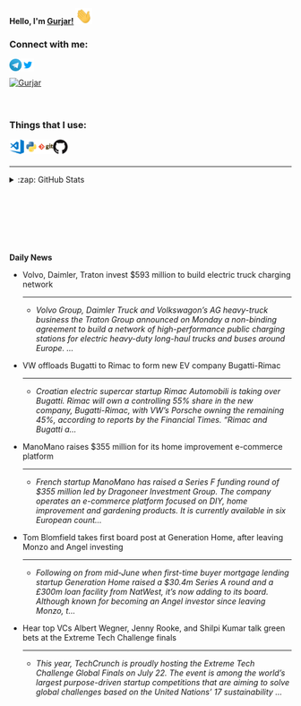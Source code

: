 #### Hello, I'm [Gurjar!](https://GurjarKing.github.io) <img src="https://raw.githubusercontent.com/ABSphreak/ABSphreak/master/gifs/Hi.gif" width="30px"></h2>


### Connect with me:

[<img align="left" alt="Gurjar | Telegram" width="22px" src="https://raw.githubusercontent.com/github/explore/80688e429a7d4ef2fca1e82350fe8e3517d3494d/topics/telegram/telegram.png" />][Telegram]
[<img align="left" alt="Gurjar | Twitter" width="22px" src="https://raw.githubusercontent.com/github/explore/80688e429a7d4ef2fca1e82350fe8e3517d3494d/topics/twitter/twitter.png" />][Twitter]
<br >
<br >
<a href="https://github.com/GurjarKing"><img src="https://komarev.com/ghpvc/?username=GurjarKing" alt="Gurjar" /></a> <br />
<br />
<br />
<!-- <br >

![](https://visitor-badge.glitch.me/badge?page_id=GurjarKing)

<br /> -->

### Things that I use:

[<img align="left" alt="Visual Studio Code" width="26px" src="https://raw.githubusercontent.com/github/explore/80688e429a7d4ef2fca1e82350fe8e3517d3494d/topics/visual-studio-code/visual-studio-code.png" />][VSCode]
[<img align="left" alt="Python" width="26px" src="https://raw.githubusercontent.com/github/explore/80688e429a7d4ef2fca1e82350fe8e3517d3494d/topics/python/python.png" />][Python]
[<img align="left" alt="Git" width="26px" src="https://raw.githubusercontent.com/github/explore/80688e429a7d4ef2fca1e82350fe8e3517d3494d/topics/git/git.png" />][Git]
[<img align="left" alt="GitHub" width="26px" src="https://raw.githubusercontent.com/github/explore/78df643247d429f6cc873026c0622819ad797942/topics/github/github.png" />][Github]

<br />
<br />

---
<details>
  <summary>:zap: GitHub Stats</summary>

<img align="left" alt="Gurjar's Github Stats" src="https://github-readme-stats.vercel.app/api?username=GurjarKing&show_icons=true&hide_border=true&count_private=true&include_all_commit=true&theme=algolia" />

</details>

<!-- ### 🔔 My latest tweet
<a href="https://twitter.com/Gurjar_King43" target="_blank">
	<img src="https://github.com/GurjarKing/GurjarKing/raw/master/tweet.png" width="70%" align="center" alt="Click to view on Twitter" title="My latest tweet, as an image"/>
</a> -->
<br>

<pre>

</pre>

<!-- **Quote of the hour:**

{qoth}

~ {qoth_author}
<pre>

</pre> -->
<br>
<pre>


</pre>
<strong>Daily News</strong>
  
  - Volvo, Daimler, Traton invest $593 million to build electric truck charging network
     <hr/>
     
      - *Volvo Group, Daimler Truck and Volkswagon’s AG heavy-truck business the Traton Group announced on Monday a non-binding agreement to build a network of high-performance public charging stations for electric heavy-duty long-haul trucks and buses around Europe. …*
     
  - VW offloads Bugatti to Rimac to form new EV company Bugatti-Rimac
      <hr/>
      
      - *Croatian electric supercar startup Rimac Automobili is taking over Bugatti. Rimac will own a controlling 55% share in the new company, Bugatti-Rimac, with VW’s Porsche owning the remaining 45%, according to reports by the Financial Times. “Rimac and Bugatti a…*
      
  - ManoMano raises $355 million for its home improvement e-commerce platform
      <hr/>
      
      - *French startup ManoMano has raised a Series F funding round of $355 million led by Dragoneer Investment Group. The company operates an e-commerce platform focused on DIY, home improvement and gardening products. It is currently available in six European count…*
      
  - Tom Blomfield takes first board post at Generation Home, after leaving Monzo and Angel investing
      <hr/>
      
      - *Following on from mid-June when first-time buyer mortgage lending startup Generation Home raised a $30.4m Series A round and a £300m loan facility from NatWest, it’s now adding to its board. Although known for becoming an Angel investor since leaving Monzo, t…*
       
  - Hear top VCs Albert Wegner, Jenny Rooke, and Shilpi Kumar talk green bets at the Extreme Tech Challenge finals
      <hr/>
       
       - *This year, TechCrunch is proudly hosting the Extreme Tech Challenge Global Finals on July 22. The event is among the world’s largest purpose-driven startup competitions that are aiming to solve global challenges based on the United Nations’ 17 sustainability …*
      

<br />

[VSCode]: https://code.visualstudio.com/
[Python]: https://www.python.org/
[Git]: https://git-scm.com/
[Github]: https://github.com/
[Telegram]: https://t.me/Gurjar_King/
[Twitter]: https://twitter.com/Gurjar_King43/
